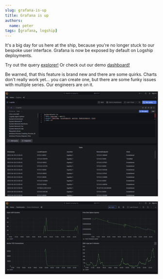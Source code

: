 ```yaml
---
slug: grafana-is-up
title: Grafana is up
authors:
  name: peter
tags: [grafana, logship]
---
```


It's a big day for us here at the ship, because you're no longer stuck to our bespoke user interface. Grafana is now be exposed by default on Logship deployments.

Try out the query [explorer!](http://try.logship.ai:3000/explore)
Or check out our demo [dashboard!](http://try.logship.ai:3000/d/e2b37995-1816-40ed-9e48-acb1639a0398/default-dashboard?orgId=1)

Be warned, that this feature is brand new and there are some quirks. Charts don't really work yet... you can create one, but there are some funky issues with multiple series. Our engineers are on it.

![Grafana Explore](../static/img/screenshots/2023-04-30/grafana-explore.png)

![Grafana Dashboard](../static/img/screenshots/2023-04-30/grafana-demo-dashboard.png)
